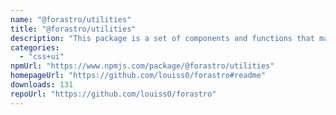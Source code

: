 ```yaml
---
name: "@forastro/utilities"
title: "@forastro/utilities"
description: "This package is a set of components and functions that make things easier to accomplish with Astro. It's a library that has functions that are useful for conditional rendering and iteration. It has a link component which is useful f"
categories:
  - "css+ui"
npmUrl: "https://www.npmjs.com/package/@forastro/utilities"
homepageUrl: "https://github.com/louiss0/forastro#readme"
downloads: 131
repoUrl: "https://github.com/louiss0/forastro"
---
```


